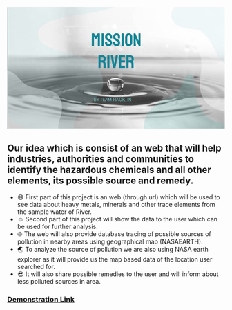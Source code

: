  ![Mission-river](img/a.JPG)
## Our idea which is consist of an web that will help industries, authorities and communities to identify the hazardous chemicals and all other elements, its possible source and remedy.  
- :smile: First part of this project is an web (through url) which will be used to see data about heavy metals, minerals and other trace elements from the sample water of River.
- :relaxed: Second part of this project will show the data to the user which can be used for further analysis.
- :globe_with_meridians: The web will also provide database tracing of possible sources of pollution in nearby areas using geographical map (NASAEARTH).
- :earth_asia: To analyze the source of pollution we are also using NASA earth explorer  as it will provide us the map based data of the location user searched for.
- :sunglasses: It will also share possible remedies to the user and will inform about less polluted sources in area.

### [Demonstration Link](https://aayush-hub.github.io/Mission-river/)
